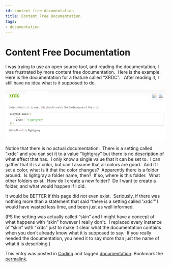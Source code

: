 ```yaml
---
id: content-free-documentation
title: Content Free Documentation
tags:
- documentation
---
```

#  Content Free Documentation

I was trying to use an open source tool, and reading the documentation, I was frustrated by more content free documentation.  Here is the example.  
Here is the documentation for a feature called “XRDC”.   After reading it, I still have no idea what is it supposed to do.  

![ContentFreeDocumentation](content-free-documentation-img1.png)  

Notice that there is no actual documentation.  There is a setting called “xrdc” and you can set it to a value “lightgray” but there is no description of what effect that has.  I only know a single value that it can be set to.  I can gather that it is a color, but can I assume that all colors are good.  And if I set a color, what is it that the color changes?  Apparently there is a folder around.  Is lightgray a folder name, then?  If so, where is this folder.  What other folders exist.  How do I create a new folder?  Do I want to create a folder, and what would happen if I did.  

It would be BETTER if this page did not even exist.  Seriously, if there was nothing more than a statement that said “there is a setting called 'xrdc'” I would have wasted less time, and been just as well informed.  

(PS the setting was actually called “skin” and I might have a concept of what happens with “skin” however I really don't.  I replaced every instance of “skin” with “xrdc” just to make it clear what the documentation contains when you don't already know what it is supposed to say.  If you really needed the documentation, you need it to say more than just the name of what it is describing.)

This entry was posted in [Coding](https://agiletribe.purplehillsbooks.com/category/coding/) and tagged [documentation](https://agiletribe.purplehillsbooks.com/tag/documentation/). Bookmark the [permalink](https://agiletribe.purplehillsbooks.com/2015/01/09/content-free-documentation/ "Permalink to Content Free Documentation").